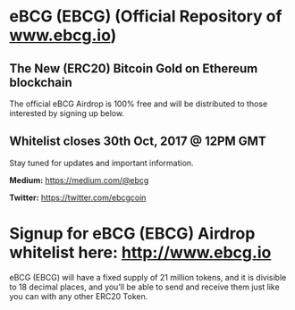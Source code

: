 # eBCG (EBCG) (Official Repository of www.ebcg.io)

## The New (ERC20) Bitcoin Gold on Ethereum blockchain

The official eBCG Airdrop is 100% free and will be distributed to those interested by signing up below.


## Whitelist closes 30th Oct, 2017 @ 12PM GMT

Stay tuned for updates and important information.

**Medium:** https://medium.com/@ebcg

**Twitter:** https://twitter.com/ebcgcoin


# Signup for eBCG (EBCG) Airdrop whitelist here: http://www.ebcg.io

eBCG (EBCG) will have a fixed supply of 21 million tokens, and it is divisible to 18 decimal places, and you’ll be able to send and receive them just like you can with any other ERC20 Token.
